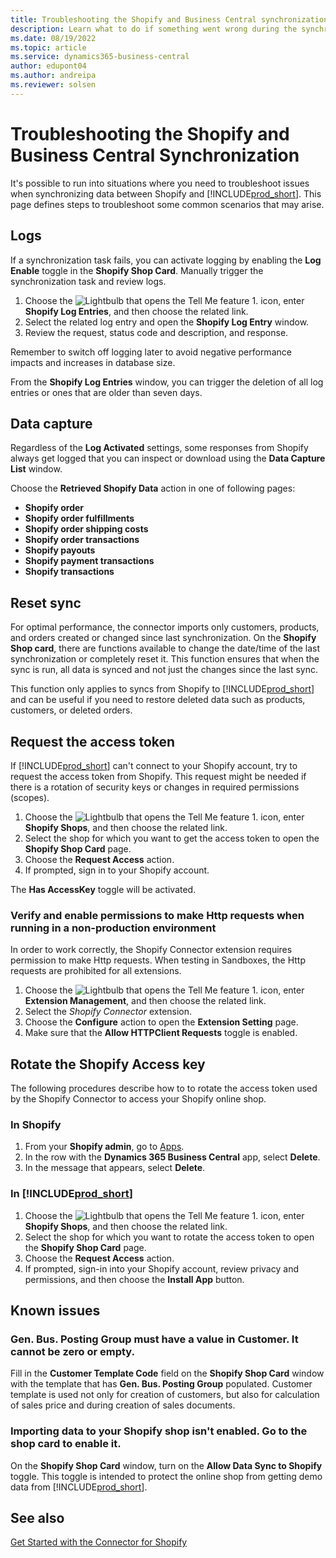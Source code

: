 ```yaml
---
title: Troubleshooting the Shopify and Business Central synchronization
description: Learn what to do if something went wrong during the synchronization of data between Shopify and Business Central
ms.date: 08/19/2022
ms.topic: article
ms.service: dynamics365-business-central
author: edupont04
ms.author: andreipa
ms.reviewer: solsen
---
```


# Troubleshooting the Shopify and Business Central Synchronization

It's possible to run into situations where you need to troubleshoot issues when synchronizing data between Shopify and [!INCLUDE[prod_short](../includes/prod_short.md)]. This page defines steps to troubleshoot some common scenarios that may arise.

## Logs

If a synchronization task fails, you can activate logging by enabling the **Log Enable** toggle in the **Shopify Shop Card**. Manually trigger the synchronization task and review logs.

1. Choose the ![Lightbulb that opens the Tell Me feature 1.](../media/ui-search/search_small.png "Tell me what you want to do") icon, enter **Shopify Log Entries**, and then choose the related link.
2. Select the related log entry and open the **Shopify Log Entry** window.
3. Review the request, status code and description, and response.

Remember to switch off logging later to avoid negative performance impacts and increases in database size.

From the **Shopify Log Entries** window, you can trigger the deletion of all log entries or ones that are older than seven days.

## Data capture

Regardless of the **Log Activated** settings, some responses from Shopify always get logged that you can inspect or download using the **Data Capture List** window.

Choose the **Retrieved Shopify Data** action in one of following pages:

- **Shopify order**
- **Shopify order fulfillments**
- **Shopify order shipping costs**
- **Shopify order transactions**
- **Shopify payouts**
- **Shopify payment transactions**
- **Shopify transactions**

## Reset sync

For optimal performance, the connector imports only customers, products, and orders created or changed since last synchronization. On the **Shopify Shop card**, there are functions available to change the date/time of the last synchronization or completely reset it. This function ensures that when the sync is run, all data is synced and not just the changes since the last sync.

This function only applies to syncs from Shopify to [!INCLUDE[prod_short](../includes/prod_short.md)] and can be useful if you need to restore deleted data such as products, customers, or deleted orders.

## Request the access token

If [!INCLUDE[prod_short](../includes/prod_short.md)] can't connect to your Shopify account, try to request the access token from Shopify. This request might be needed if there is a rotation of security keys or changes in required permissions (scopes).

1. Choose the ![Lightbulb that opens the Tell Me feature 1.](../media/ui-search/search_small.png "Tell me what you want to do") icon, enter **Shopify Shops**, and then choose the related link.
2. Select the shop for which you want to get the access token to open the **Shopify Shop Card** page.
3. Choose the **Request Access** action.
4. If prompted, sign in to your Shopify account.

The **Has AccessKey** toggle will be activated.

### Verify and enable permissions to make Http requests when running in a non-production environment

In order to work correctly, the Shopify Connector extension requires permission to make Http requests. When testing in Sandboxes, the Http requests are prohibited for all extensions.

1. Choose the ![Lightbulb that opens the Tell Me feature 1.](../media/ui-search/search_small.png "Tell me what you want to do") icon, enter **Extension Management**, and then choose the related link.
2. Select the *Shopify Connector* extension.
3. Choose the **Configure** action to open the **Extension Setting** page.
4. Make sure that the **Allow HTTPClient Requests** toggle is enabled.

## Rotate the Shopify Access key

The following procedures describe how to to rotate the access token used by the Shopify Connector to access your Shopify online shop.

### In Shopify

1. From your **Shopify admin**, go to [Apps](https://www.shopify.com/admin/apps).
2. In the row with the **Dynamics 365 Business Central** app, select **Delete**.
3. In the message that appears, select **Delete**.

### In [!INCLUDE[prod_short](../includes/prod_short.md)]

1. Choose the ![Lightbulb that opens the Tell Me feature 1.](../media/ui-search/search_small.png "Tell me what you want to do") icon, enter **Shopify Shops**, and then choose the related link.
2. Select the shop for which you want to rotate the access token to open the **Shopify Shop Card** page.
3. Choose the **Request Access** action.
4. If prompted, sign-in into your Shopify account, review privacy and permissions, and then choose the **Install App** button.

## Known issues

### Gen. Bus. Posting Group must have a value in Customer. It cannot be zero or empty.

Fill in the **Customer Template Code** field on the **Shopify Shop Card** window with the template that has **Gen. Bus. Posting Group** populated. Customer template is used not only for creation of customers, but also for calculation of sales price and during creation of sales documents.

### Importing data to your Shopify shop isn't enabled. Go to the shop card to enable it.

On the **Shopify Shop Card** window, turn on the **Allow Data Sync to Shopify** toggle.  This toggle is intended to protect the online shop from getting demo data from [!INCLUDE[prod_short](../includes/prod_short.md)].

## See also

[Get Started with the Connector for Shopify](get-started.md)  
